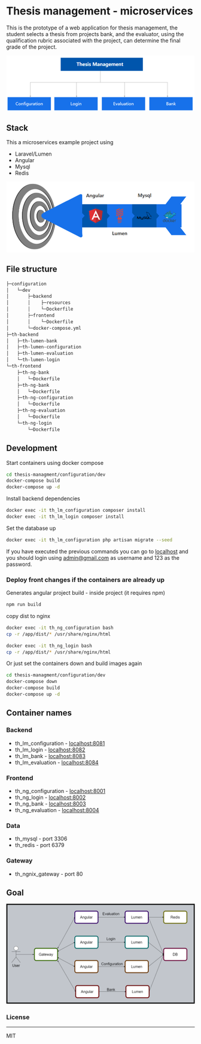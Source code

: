 # Thesis management - microservices

This is the prototype of a web application for thesis management, the student selects a thesis from projects bank, and the evaluator, using the qualification rubric associated with the project, can determine the final grade of the project.

![modules](/docs/img/modules.png)

## Stack

This a microservices example project using

- Laravel/Lumen
- Angular
- Mysql
- Redis
  
![architecture](/docs/img/stack.png)

## File structure

```bash
├─configuration
│   └─dev
│       ├─backend
│       │    ├─resources
│       │    └─Dockerfile
│       ├─frontend
│       │    └─Dockerfile
│       └─docker-compose.yml
├─th-backend
│   ├─th-lumen-bank
│   ├─th-lumen-configuration
│   ├─th-lumen-evaluation
│   └─th-lumen-login
└─th-frontend
    ├─th-ng-bank
    │   └─Dockerfile
    ├─th-ng-bank
    │   └─Dockerfile
    ├─th-ng-configuration
    │   └─Dockerfile
    ├─th-ng-evaluation
    │   └─Dockerfile
    └─th-ng-login
        └─Dockerfile
```

## Development

Start containers using docker compose

```bash
cd thesis-managment/configuration/dev
docker-compose build
docker-compose up -d
```

Install backend dependencies

```bash
docker exec -it th_lm_configuration composer install
docker exec -it th_lm_login composer install
```

Set the database up

```bash
docker exec -it th_lm_configuration php artisan migrate --seed
```

If you have executed the previous commands you can go to [localhost](http:/localhost:80) and you should login using admin@gmail.com as username and 123 as the password.

### Deploy front changes if the containers are already up

Generates angular project build - inside project (it requires npm)

```bash
npm run build
```

copy dist to nginx

```bash
docker exec -it th_ng_configuration bash
cp -r /app/dist/* /usr/share/nginx/html
```

```bash
docker exec -it th_ng_login bash
cp -r /app/dist/* /usr/share/nginx/html
```

Or just set the containers down and build images again

```bash
cd thesis-managment/configuration/dev
docker-compose down
docker-compose build
docker-compose up -d
```

## Container names

### Backend

- th_lm_configuration - [localhost:8081](http:/localhost:8081/api)
- th_lm_login - [localhost:8082](http:/localhost:8082/api)
- th_lm_bank - [localhost:8083](http:/localhost:8083/api)
- th_lm_evaluation - [localhost:8084](http:/localhost:8084/api)

### Frontend

- th_ng_configuration - [localhost:8001](http:/localhost:8001/)
- th_ng_login - [localhost:8002](http:/localhost:8002/)
- th_ng_bank - [localhost:8003](http:/localhost:8003/)
- th_ng_evaluation - [localhost:8004](http:/localhost:8004/)

### Data

- th_mysql - port 3306
- th_redis - port 6379

### Gateway

- th_ngnix_gateway - port 80

## Goal

![architecture](/docs/img/architecture.png)

### License

----
MIT
